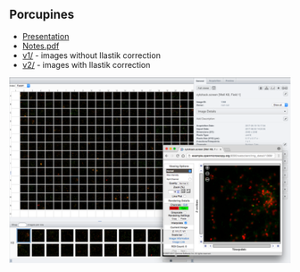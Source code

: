 Porcupines
----------

 * [Presentation](Presentation.pdf)
 * [Notes.pdf](Notes.pdf)
 * [v1/](v1/) - images without Ilastik correction
 * [v2/](v2/) - images with Ilastik correction

![](plate_in_OMERO.png)
